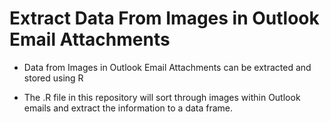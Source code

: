 # Extract Data From Images in Outlook Email Attachments 

* Data from Images in Outlook Email Attachments can be extracted and stored using R 

* The .R file in this repository will sort through images within Outlook emails and extract the information to a data frame. 
